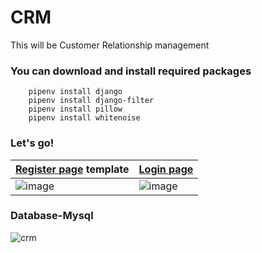 # CRM
 This will be Customer Relationship management

### You can download and install required packages

        pipenv install django
        pipenv install django-filter
        pipenv install pillow
        pipenv install whitenoise
        
### Let's go!

[Register page](https://jsfiddle.net/ivanov11/hzf0jxLg/) template|[Login page](https://jsfiddle.net/ivanov11/dghm5cu7/)
-------------------------------------------------------------------------------------------------------|-----------------------------
![image](https://user-images.githubusercontent.com/70209229/135764931-9fa017fa-f252-4f69-b37c-5c76841d9811.png)|![image](https://user-images.githubusercontent.com/70209229/135764959-061d2df6-6cfd-443e-bde0-f2ead7368b98.png)

### Database-Mysql

![crm](https://user-images.githubusercontent.com/70209229/136411715-dd0341c3-f001-457c-b1aa-e2f3991893fb.png)




